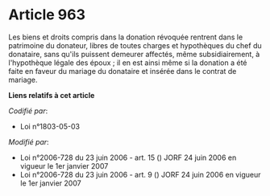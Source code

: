 # Article 963

Les biens et droits compris dans la donation révoquée rentrent dans le patrimoine du donateur, libres de toutes charges et
hypothèques du chef du donataire, sans qu'ils puissent demeurer affectés, même subsidiairement, à l'hypothèque légale des
époux ; il en est ainsi même si la donation a été faite en faveur du mariage du donataire et insérée dans le contrat de
mariage.

**Liens relatifs à cet article**

_Codifié par_:

  - Loi n°1803-05-03

_Modifié par_:

  - Loi n°2006-728 du 23 juin 2006 - art. 15 () JORF 24 juin 2006 en vigueur le 1er janvier 2007
  - Loi n°2006-728 du 23 juin 2006 - art. 9 () JORF 24 juin 2006 en vigueur le 1er janvier 2007
